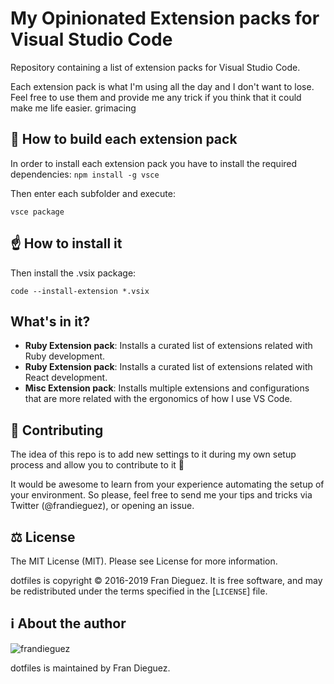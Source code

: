 # My Opinionated Extension packs for Visual Studio Code

Repository containing a list of extension packs for Visual Studio Code.

Each extension pack is what I'm using all the day and I don't want to lose. Feel free to use them and provide me any trick if you think that it could make me life easier. grimacing


🍫 How to build each extension pack
-------------------
In order to install each extension pack you have to install the required dependencies:
```npm install -g vsce```

Then enter each subfolder and execute:

```vsce package```

☝ How to install it
-------------------

Then install the .vsix package:

```code --install-extension *.vsix```


What's in it?
-------------

- **Ruby Extension pack**: Installs a curated list of extensions related with Ruby development.
- **Ruby Extension pack**: Installs a curated list of extensions related with React development.
- **Misc Extension pack**: Installs multiple extensions and configurations that are more related with the ergonomics of how I use VS Code.


🤝 Contributing
---
The idea of this repo is to add new settings to it during my own setup process and allow you to contribute to it 🙂

It would be awesome to learn from your experience automating the setup of your environment. So please, feel free to send me your tips and tricks via Twitter (@frandieguez), or opening an issue.

⚖️ License
---
The MIT License (MIT). Please see License for more information.

dotfiles is copyright © 2016-2019 Fran Dieguez. It is free software, and may be redistributed under the terms specified in the [`LICENSE`] file.

ℹ️ About the author
----------------

![frandieguez](http://www.mabishu.com/wp-content/uploads/2013/04/gafas.png)

dotfiles is maintained by Fran Dieguez.
